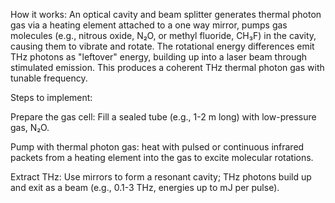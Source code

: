 How it works: An optical cavity and beam splitter generates thermal photon gas via a heating element attached to a one way mirror, pumps gas molecules (e.g., nitrous oxide, N₂O, or methyl fluoride, CH₃F) in the cavity, causing them to vibrate and rotate. The rotational energy differences emit THz photons as "leftover" energy, building up into a laser beam through stimulated emission. This produces a coherent THz thermal photon gas with tunable frequency.

Steps to implement:

Prepare the gas cell: Fill a sealed tube (e.g., 1-2 m long) with low-pressure gas, N₂O.

Pump with thermal photon gas: heat with pulsed or continuous infrared packets from a heating element into the gas to excite molecular rotations.

Extract THz: Use mirrors to form a resonant cavity; THz photons build up and exit as a beam (e.g., 0.1-3 THz, energies up to mJ per pulse).

